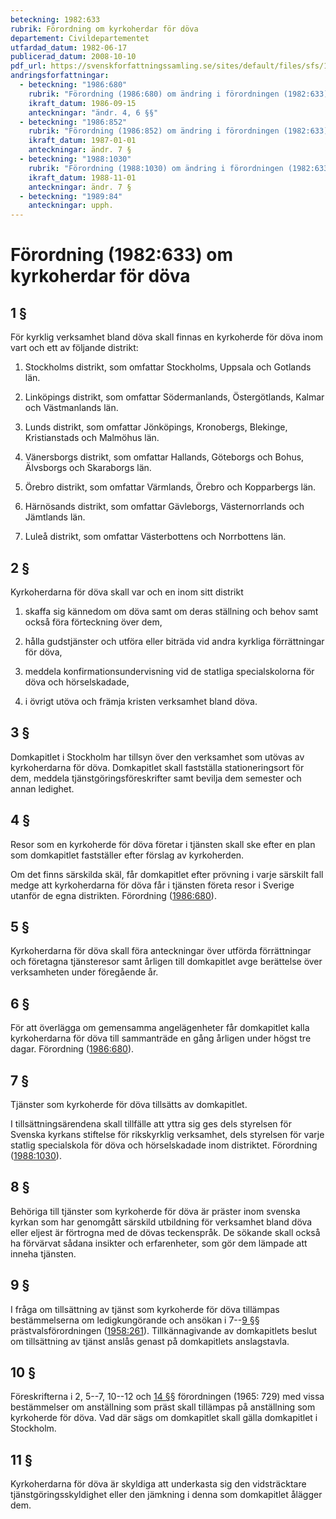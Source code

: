 ```yaml
---
beteckning: 1982:633
rubrik: Förordning om kyrkoherdar för döva
departement: Civildepartementet
utfardad_datum: 1982-06-17
publicerad_datum: 2008-10-10
pdf_url: https://svenskforfattningssamling.se/sites/default/files/sfs/1982-06/SFS1982-633.pdf
andringsforfattningar:
  - beteckning: "1986:680"
    rubrik: "Förordning (1986:680) om ändring i förordningen (1982:633) om kyrkoherdar för döva"
    ikraft_datum: 1986-09-15
    anteckningar: "ändr. 4, 6 §§"
  - beteckning: "1986:852"
    rubrik: "Förordning (1986:852) om ändring i förordningen (1982:633) om kyrkoherdar för döva"
    ikraft_datum: 1987-01-01
    anteckningar: ändr. 7 §
  - beteckning: "1988:1030"
    rubrik: "Förordning (1988:1030) om ändring i förordningen (1982:633) om kyrkoherdar för döva"
    ikraft_datum: 1988-11-01
    anteckningar: ändr. 7 §
  - beteckning: "1989:84"
    anteckningar: upph.
---
```


# Förordning (1982:633) om kyrkoherdar för döva

## 1 §

För kyrklig verksamhet bland döva skall finnas en kyrkoherde för döva inom vart och ett av följande distrikt:

1. Stockholms distrikt, som omfattar Stockholms, Uppsala och Gotlands län.

2. Linköpings distrikt, som omfattar Södermanlands, Östergötlands, Kalmar och Västmanlands län.

3. Lunds distrikt, som omfattar Jönköpings, Kronobergs, Blekinge, Kristianstads och Malmöhus län.

4. Vänersborgs distrikt, som omfattar Hallands, Göteborgs och Bohus, Älvsborgs och Skaraborgs län.

5. Örebro distrikt, som omfattar Värmlands, Örebro och Kopparbergs län.

6. Härnösands distrikt, som omfattar Gävleborgs, Västernorrlands och Jämtlands län.

7. Luleå distrikt, som omfattar Västerbottens och Norrbottens län.

## 2 §

Kyrkoherdarna för döva skall var och en inom sitt distrikt

1. skaffa sig kännedom om döva samt om deras ställning och behov samt också föra förteckning över dem,

2. hålla gudstjänster och utföra eller biträda vid andra kyrkliga förrättningar för döva,

3. meddela konfirmationsundervisning vid de statliga specialskolorna för döva och hörselskadade,

4. i övrigt utöva och främja kristen verksamhet bland döva.

## 3 §

Domkapitlet i Stockholm har tillsyn över den verksamhet som utövas av kyrkoherdarna för döva. Domkapitlet skall fastställa stationeringsort för dem, meddela tjänstgöringsföreskrifter samt bevilja dem semester och annan ledighet.

## 4 §

Resor som en kyrkoherde för döva företar i tjänsten skall ske efter en plan som domkapitlet fastställer efter förslag av kyrkoherden.

Om det finns särskilda skäl, får domkapitlet efter prövning i varje särskilt fall medge att kyrkoherdarna för döva får i tjänsten företa resor i Sverige utanför de egna distrikten. Förordning ([1986:680](https://selex.se/eli/sfs/1986/680)).

## 5 §

Kyrkoherdarna för döva skall föra anteckningar över utförda förrättningar och företagna tjänsteresor samt årligen till domkapitlet avge berättelse över verksamheten under föregående år.

## 6 §

För att överlägga om gemensamma angelägenheter får domkapitlet kalla kyrkoherdarna för döva till sammanträde en gång årligen under högst tre dagar. Förordning ([1986:680](https://selex.se/eli/sfs/1986/680)).

## 7 §

Tjänster som kyrkoherde för döva tillsätts av domkapitlet.

I tillsättningsärendena skall tillfälle att yttra sig ges dels styrelsen för Svenska kyrkans stiftelse för rikskyrklig verksamhet, dels styrelsen för varje statlig specialskola för döva och hörselskadade inom distriktet. Förordning ([1988:1030](https://selex.se/eli/sfs/1988/1030)).

## 8 §

Behöriga till tjänster som kyrkoherde för döva är präster inom svenska kyrkan som har genomgått särskild utbildning för verksamhet bland döva eller eljest är förtrogna med de dövas teckenspråk. De sökande skall också ha förvärvat sådana insikter och erfarenheter, som gör dem lämpade att inneha tjänsten.

## 9 §

I fråga om tillsättning av tjänst som kyrkoherde för döva tillämpas bestämmelserna om ledigkungörande och ansökan i 7--[9 §](#9)§ prästvalsförordningen ([1958:261](https://selex.se/eli/sfs/1958/261)). Tillkännagivande av domkapitlets beslut om tillsättning av tjänst anslås genast på domkapitlets anslagstavla.

## 10 §

Föreskrifterna i 2, 5--7, 10--12 och [14 §](#14)§ förordningen (1965: 729) med vissa bestämmelser om anställning som präst skall tillämpas på anställning som kyrkoherde för döva. Vad där sägs om domkapitlet skall gälla domkapitlet i Stockholm.

## 11 §

Kyrkoherdarna för döva är skyldiga att underkasta sig den vidsträcktare tjänstgöringsskyldighet eller den jämkning i denna som domkapitlet ålägger dem.